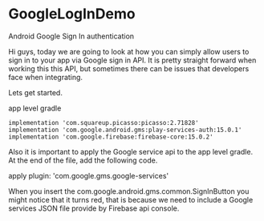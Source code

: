 # GoogleLogInDemo
Android Google Sign In authentication

Hi guys, today we are going to look at how you can simply allow users to sign in to your app via Google sign in API. It is pretty straight forward when working this this API, but sometimes there can be issues that developers face when integrating.

Lets get started.

app level gradle

    implementation 'com.squareup.picasso:picasso:2.71828'
    implementation 'com.google.android.gms:play-services-auth:15.0.1'
    implementation 'com.google.firebase:firebase-core:15.0.2'

Also it is important to apply the Google service api to the app level gradle. At the end of the file, add the following code.

apply plugin: 'com.google.gms.google-services'

When you insert the com.google.android.gms.common.SignInButton you might notice that it turns red, that is because we need to include a Google services JSON file provide by Firebase api console.
